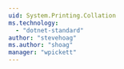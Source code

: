 ```yaml
---
uid: System.Printing.Collation
ms.technology: 
  - "dotnet-standard"
author: "stevehoag"
ms.author: "shoag"
manager: "wpickett"
---
```

